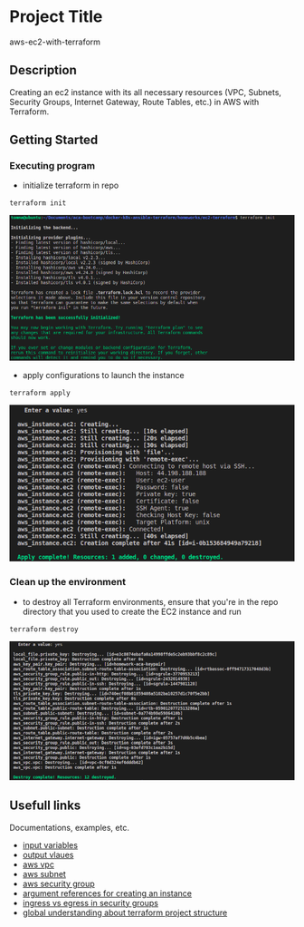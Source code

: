 # Project Title

aws-ec2-with-terraform

## Description

Creating an ec2 instance with its all necessary resources (VPC, Subnets, Security Groups, Internet Gateway, Route Tables, etc.) in AWS with Terraform.

## Getting Started

### Executing program

* initialize terraform in repo
```
terraform init
```
![init](https://github.com/mkrtchyan-t/aws-ec2-with-terraform/blob/master/img/init.png)

* apply configurations to launch the instance
```
terraform apply
```
![apply](https://github.com/mkrtchyan-t/aws-ec2-with-terraform/blob/master/img/apply.png)

### Clean up the environment

* to destroy all Terraform environments, ensure that you're in the repo directory that you used to create the EC2 instance and run 
```
terraform destroy
```
![apply](https://github.com/mkrtchyan-t/aws-ec2-with-terraform/blob/master/img/destroy.png)

## Usefull links

Documentations, examples, etc.
* [input variables](https://www.terraform.io/language/values/variables)
* [output vlaues](https://www.terraform.io/language/values/outputs)
* [aws vpc](https://registry.terraform.io/providers/hashicorp/aws/latest/docs/resources/vpc)
* [aws subnet](https://registry.terraform.io/providers/hashicorp/aws/latest/docs/resources/subnet)
* [aws security group](https://registry.terraform.io/providers/hashicorp/aws/latest/docs/resources/security_group)
* [argument references for creating an instance](https://registry.terraform.io/providers/hashicorp/aws/latest/docs/resources/instance)
* [ingress vs egress in security groups](https://aviatrix.com/learn-center/cloud-security/egress-and-ingress/)
* [global understanding about terraform project structure](https://www.digitalocean.com/community/tutorials/how-to-structure-a-terraform-project#conclusion)